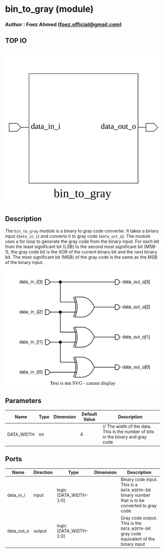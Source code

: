 # bin_to_gray (module)

### Author : Foez Ahmed (foez.official@gmail.com)

## TOP IO
<img src="./bin_to_gray_top.svg">

## Description

The `bin_to_gray` module is a binary to gray code converter. It takes a binary input (`data_in_i`)
and converts it to gray code (`data_out_o`).
The module uses a for loop to generate the gray code from the binary input. For each bit from the
least significant bit (LSB) to the second most significant bit (MSB-1), the gray code bit is the XOR
of the current binary bit and the next binary bit. The most significant bit (MSB) of the gray code
is the same as the MSB of the binary input.

<img src="./bin_to_gray_des.svg">

## Parameters
|Name|Type|Dimension|Default Value|Description|
|-|-|-|-|-|
|DATA_WIDTH|int||4| // The width of the data. This is the number of bits in the binary and gray code|

## Ports
|Name|Direction|Type|Dimension|Description|
|-|-|-|-|-|
|data_in_i|input|logic [DATA_WIDTH-1:0]|| Binary code input. This is a `DATA_WIDTH`-bit binary number that is to be converted to gray code|
|data_out_o|output|logic [DATA_WIDTH-1:0]|| Gray code output. This is the `DATA_WIDTH`-bit gray code equivalent of the binary input|
